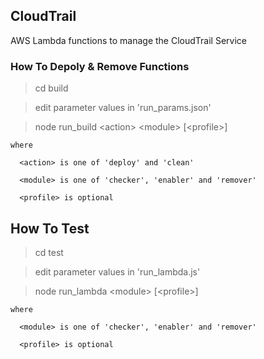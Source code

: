 
## CloudTrail

AWS Lambda functions to manage the CloudTrail Service


### How To Depoly & Remove Functions

  > cd build

  > edit parameter values in 'run_params.json'

  > node run_build \<action\> \<module\> [\<profile\>]

    where

      <action> is one of 'deploy' and 'clean'

      <module> is one of 'checker', 'enabler' and 'remover'

      <profile> is optional


## How To Test

  > cd test

  > edit parameter values in 'run_lambda.js'

  > node run_lambda \<module\> [\<profile\>]

    where

      <module> is one of 'checker', 'enabler' and 'remover'

      <profile> is optional
